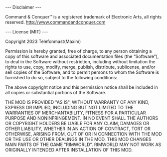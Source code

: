 --- Disclaimer ---

Command & Conquer™ is a registered trademark of Electronic Arts, all rights reserved.
http://www.commandandconquer.com

--- License (MIT) ---

Copyright 2023 Telefonmast(Maxim)

Permission is hereby granted, free of charge, to any person obtaining a copy of this software and associated documentation files (the “Software”), to deal in the Software without restriction, including without limitation the rights to use, copy, modify, merge, publish, distribute, sublicense, and/or sell copies of the Software, and to permit persons to whom the Software is furnished to do so, subject to the following conditions:

The above copyright notice and this permission notice shall be included in all copies or substantial portions of the Software.

THE MOD IS PROVIDED "AS IS", WITHOUT WARRANTY OF ANY KIND, EXPRESS OR
IMPLIED, INCLUDING BUT NOT LIMITED TO THE WARRANTIES OF MERCHANTABILITY,
FITNESS FOR A PARTICULAR PURPOSE AND NONINFRINGEMENT. IN NO EVENT SHALL THE
AUTHORS OR COPYRIGHT HOLDERS BE LIABLE FOR ANY CLAIM, DAMAGES OR OTHER
LIABILITY, WHETHER IN AN ACTION OF CONTRACT, TORT OR OTHERWISE, ARISING FROM,
OUT OF OR IN CONNECTION WITH THE MOD OR THE USE OR OTHER DEALINGS IN THE
MOD.
THIS MOD CHANGES MAIN PARTS OF THE GAME "RIMWORLD". RIMWORLD MAY NOT WORK AS ORIGINALLY INTENDED AFTER INSTALLATION OF THIS MOD.
